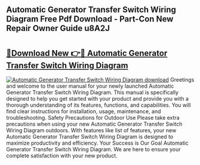 ## Automatic Generator Transfer Switch Wiring Diagram Free Pdf Download - Part-Con New Repair Owner Guide u8A2J

# <h2><a href="http://dflr34k.blite.top/?on=Automatic+Generator+Transfer+Switch+Wiring+Diagram">🔗Download New 👉🔴 Automatic Generator Transfer Switch Wiring Diagram</a></h2>

[![Automatic Generator Transfer Switch Wiring Diagram download](https://i.imgur.com/lujVjoI.png)](http://dflr34k.blite.top/?on=Automatic+Generator+Transfer+Switch+Wiring+Diagram)
Greetings and welcome to the user manual for your newly launched Automatic Generator Transfer Switch Wiring Diagram. This manual is specifically designed to help you get started with your product and provide you with a thorough understanding of its features, functions, and capabilities. You will find clear instructions for installation, usage, maintenance, and troubleshooting. Safety Precautions for Outdoor Use Please take extra precautions when using your new Automatic Generator Transfer Switch Wiring Diagram outdoors. With features like list of features, your new Automatic Generator Transfer Switch Wiring Diagram is designed to maximize productivity and efficiency. Your Success is Our Goal Automatic Generator Transfer Switch Wiring Diagram. We are here to ensure your complete satisfaction with your new product.
